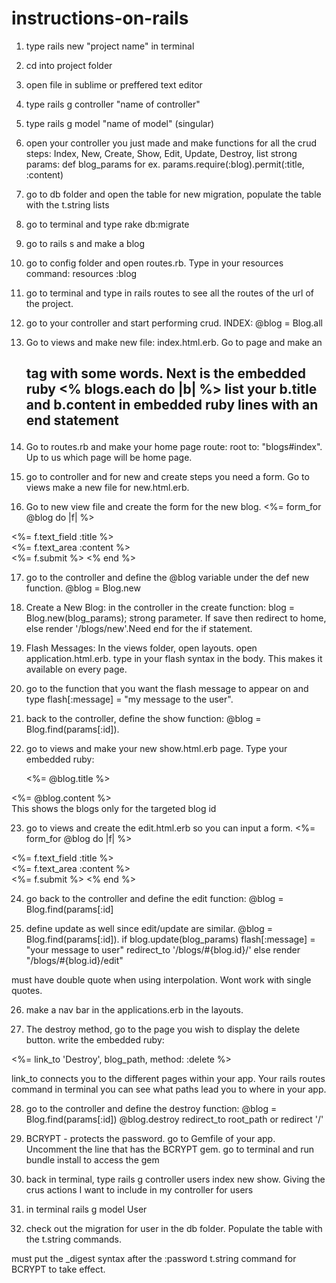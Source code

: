 # instructions-on-rails

1. type rails new "project name" in terminal


2. cd into project folder


3. open file in sublime or preffered text editor


4. type rails g controller "name of controller"


5. type rails g model "name of model" (singular)
6. open your controller you just made and make functions for all the crud steps: Index, New, Create, Show, Edit, Update, Destroy, list strong params: def blog_params for ex.  params.require(:blog).permit(:title, :content)


7. go to db folder and open the table for new migration, populate the table with the t.string lists


8. go to terminal and type rake db:migrate


9. go to rails s and make a blog


10. go to config folder and open routes.rb.  Type in your resources command: resources :blog

11. go to terminal and type in rails routes to see all the routes of the url of the project.

12. go to your controller and start performing crud.  INDEX: @blog = Blog.all

13.  Go to views and make new file: index.html.erb.  Go to page and make an <h2> tag with some words.  Next is the embedded ruby <% blogs.each do |b| %>
list your b.title and b.content in embedded ruby lines with an end statement

14. Go to routes.rb and make your home page route: root to: "blogs#index". Up to us which page will be home page.

15. go to controller and for new and create steps you need a form.  Go to views make a new file for new.html.erb.

16.  Go to new view file and create the form for the new blog.  <%= form_for @blog do |f| %>
<div><%= f.text_field :title %></div>
<div><%= f.text_area :content %></div>
  <%= f.submit %>
<% end %>

17. go to the controller and define the @blog variable under the def new function. @blog = Blog.new

18. Create a New Blog: in the controller in the create function: blog = Blog.new(blog_params); strong parameter.  If save then redirect to home, else render '/blogs/new'.Need end for the if statement.

19. Flash Messages: In the views folder, open layouts.  open application.html.erb.  type in your flash syntax in the body.  This makes it available on every page.

20. go to the function that you want the flash message to appear on and type flash[:message] = "my message to the user".

21. back to the controller, define the show function: @blog = Blog.find(params[:id]).

22. go to views and make your new show.html.erb page.  Type your embedded ruby: <div><%= @blog.title %></div>
<div><%= @blog.content %></div>
This shows the blogs only for the targeted blog id

23. go to views and create the edit.html.erb so you can input a form. <%= form_for @blog do |f| %>
<div><%= f.text_field :title %></div>
<div><%= f.text_area :content %></div>
  <%= f.submit %>
<% end %>

24. go back to the controller and define the edit function: @blog = Blog.find(params[:id]

25.  define update as well since edit/update are similar.  @blog = Blog.find(params[:id]).
if blog.update(blog_params)
flash[:message] = "your message to user"
redirect_to '/blogs/#{blog.id}/'
else render "/blogs/#{blog.id}/edit"

must have double quote when using interpolation.  Wont work with single quotes.

26. make a nav bar  in the applications.erb in the layouts.

27. The destroy method, go to the page you wish to display the delete button.  write the embedded ruby:

<%= link_to 'Destroy', blog_path, method: :delete %>

link_to connects you to the different pages within your app.  Your rails routes command in terminal you can see what paths lead you to where in your app.

28. go to the controller and define the destroy function: @blog = Blog.find(params[:id])
@blog.destroy
redirect_to root_path or redirect '/'

29. BCRYPT - protects the password.
go to Gemfile of your app.  Uncomment the line that has the BCRYPT gem.
go to terminal and run bundle install to access the gem

30. back in terminal, type rails g controller users index new show.  Giving the crus actions I want to include in my controller for users

31. in terminal rails g model User

32. check out the migration for user in the db folder.  Populate the table with the t.string commands.

must put the _digest syntax after the :password t.string command for BCRYPT to take effect.

